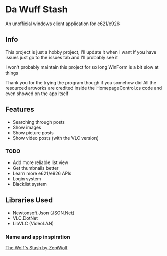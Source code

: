 # Da Wuff Stash
 An unofficial windows client application for e621/e926
## Info
 This project is just a hobby project, I'll update it when I want
 If you have issues just go to the issues tab and I'll probably see it
 
 
 I won't probably maintain this project for so long
 WinForm is a bit slow at things
 
 
 Thank you for the trying the program though if you somehow did
 All the resourced artworks are credited inside the HomepageControl.cs code and even showed on the app itself
## Features
- Searching through posts
- Show images
- Show picture posts
- Show video posts (with the VLC version)
### TODO
- Add more reliable list view
- Get thumbnails better
- Learn more e621/e926 APIs
- Login system
- Blacklist system
## Libraries Used
- Newtonsoft.Json (JSON.Net)
- VLC.DotNet
- LibVLC (VideoLAN)

### Name and app inspiration
[The Wolf's Stash by ZepiWolf](https://play.google.com/store/apps/details?id=se.zepiwolf.tws.play&hl=en&gl=US)
